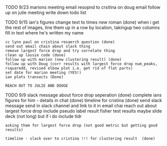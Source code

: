 TODO 9/23
    marions meeting email
    resopnd to crsitina on doug email
    follow up on julie meeting
    write down todo list


TODO 9/15
    ian's figures
        change text to times new roman (done)
        when i get the rest of images, line them up in a row by location, takingup two columns
        fill in text where he's written my name

    cc lynn paul on cristina resaerch question (done)
    send out email chain about slack thing
    remove largest force drop and try correlate thing
    clean up lassie code (done)
    follow up with marion (new clustering result) (done)
    follow up with Doug (corr results with largest force drop num_peaks, rsquaredd, revised elbow plot i.e. get rid of flat parts)
    set date for marion meeting (YES!)
    ian plots transects (Done)

    REACH OUT TO JULIE AND DOUGE

TODO 9/9
    slack message about force drop seperation (done)
    complete ians figures for him - details in chat (done)
    timeline for cristina (done)
        send slack message
    send in slack channel and link to it in email chai
    reach out about largest force drop
    include pseudo label result
    fisher test results
    maybe slide deck (not long) but if i do include tldr 

    asking them for largest force drop (not good metric but getting good results)

    timeline - slack over to cristina !!! for clustering result  (done)